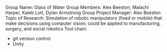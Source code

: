 Group Name: Glass of Water
Group Members: Alex Beeston, Malachi Harper, Kaleb Lott, Dylan Armstrong
Group Project Manager: Alex Beeston
Topic of Research: Simulation of robotic manipulators (fixed or mobile) that make decisions using computer vision; could be applied to manufacturing, surgery, and social robotics
Tool chain:
- git version control
- Unity
